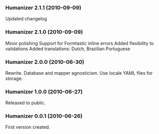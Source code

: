 ### Humanizer 2.1.1 (2010-09-09)

Updated changelog


### Humanizer 2.1.0 (2010-09-09)

Minor polishing
Support for Formtastic inline errors
Added flexibility to validations
Added translations: Dutch, Brazilian Portuguese


### Humanizer 2.0.0 (2010-06-30)

Rewrite.
Database and mapper agnosticism.
Use locale YAML files for storage.


### Humanizer 1.0.0 (2010-06-27)

Released to public.


### Humanizer 0.0.1 (2010-06-26)

First version created.
